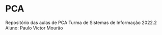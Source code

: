 # PCA
 Repositório das aulas de PCA
Turma de Sistemas de Informação 2022.2
Aluno: Paulo Victor Mourão
